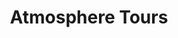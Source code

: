 ---
layout: info
type: Standard
title: Atmosphere Tours
section: island day tours
logo: placeholder
ratings:
phone: "7751520"
email:
address:
description:
---